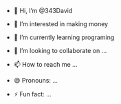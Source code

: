 - 👋 Hi, I’m @343David
- 👀 I’m interested in making money 
- 🌱 I’m currently learning programing
  
- 💞️ I’m looking to collaborate on ...
- 📫 How to reach me ...
- 😄 Pronouns: ...
- ⚡ Fun fact: ...

<!---
343David/343David is a ✨ special ✨ repository because its `README.md` (this file) appears on your GitHub profile.
You can click the Preview link to take a look at your changes.
--->
